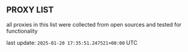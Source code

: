 ## PROXY LIST

all proxies in this list were collected from open sources and tested for functionality

last update: `2025-01-20 17:35:51.247521+00:00` UTC